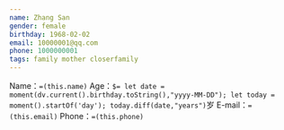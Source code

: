 ```yaml
---
name: Zhang San
gender: female
birthday: 1968-02-02
email: 10000001@qq.com
phone: 1000000001
tags: family mother closerfamily
---
```


Name：`=(this.name)`
Age：`$= let date = moment(dv.current().birthday.toString(),"yyyy-MM-DD"); let today = moment().startOf('day'); today.diff(date,"years")`岁
E-mail：`=(this.email)`
Phone：`=(this.phone)`